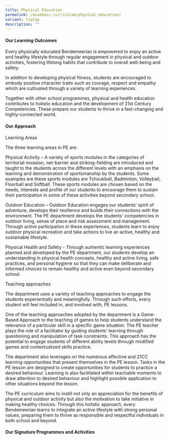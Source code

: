 ```yaml
---
title: Physical Education
permalink: /academic-curriculum/physical-education/
variant: tiptap
description: ""
---
```

<h4><strong>Our Learning Outcomes</strong></h4>
<p>Every physically educated Bendemeerian is empowered to enjoy an active
and healthy lifestyle through regular engagement in physical and outdoor
activities, fostering lifelong habits that contribute to overall well-being
and safety.</p>
<p>In addition to developing physical fitness, students are encouraged to
embody positive character traits such as courage, respect and empathy which
are cultivated through a variety of learning experiences.</p>
<p>Together with other school programmes, physical and health education contributes
to holistic education and the development of 21st Century Competencies.
These prepare our students to thrive in a fast-changing and highly-connected
world.</p>
<p></p>
<h4><strong>Our Approach</strong></h4>
<p>Learning Areas</p>
<p>The three learning areas in PE are:</p>
<p>Physical Activity – A variety of sports modules in the categories of territorial-invasion,
net-barrier and striking-fielding are introduced and taught to the students
across the different levels with an emphasis on the learning and demonstration
of sportsmanship by the students. Some examples are these sports modules
are Tchoukball, Badminton, Volleyball, Floorball and Softball. These sports
modules are chosen based on the needs, interests and profile of our students
to encourage them to sustain their participation in some of these activities
beyond secondary school.</p>
<p>Outdoor Education – Outdoor Education engages our students’ spirit of
adventure, develops their resilience and builds their connections with
the environment. The PE department develops the students’ competencies
in outdoor living, sense of place and risk assessment and management. Through
active participation in these experiences, students learn to enjoy outdoor
physical recreation and take actions to live an active, healthy and sustainable
lifestyle.</p>
<p>Physical Health and Safety - Through authentic learning experiences planned
and developed by the PE department, our students develop an understanding
in physical health concepts, healthy and active living, safe practices,
and personal hygiene so that they can make deliberate and informed choices
to remain healthy and active even beyond secondary school.</p>
<p>Teaching approaches</p>
<p>The department uses a variety of teaching approaches to engage the students
experientially and meaningfully. Through such efforts, every student will
feel included in, and involved with, PE lessons.</p>
<p>One of the teaching approaches adopted by the department is a Game-Based
Approach to the teaching of games to help students understand the relevance
of a particular skill in a specific game situation. The PE teacher plays
the role of a facilitator by guiding students’ learning through questioning
and manipulation of task constraints. This approach has the potential to
engage students of different ability levels through modified games and
contextualized skills practice.</p>
<p>The department also leverages on the numerous affective and 21CC learning
opportunities that present themselves in the PE lesson. Tasks in the PE
lesson are designed to create opportunities for students to practice a
desired behaviour. Learning is also facilitated within teachable moments
to draw attention to desired behaviour and highlight possible application
to other situations beyond the lesson.</p>
<p>The PE curriculum aims to instill not only an appreciation for the benefits
of physical and outdoor activity but also the motivation to take initiative
in making healthy choices. Through this holistic approach, every Bendemeerian
learns to integrate an active lifestyle with strong personal values, preparing
them to thrive as responsible and respectful individuals in both school
and beyond.</p>
<h4><strong>Our Signature Programmes and Activities</strong></h4>
<p></p>
<p></p>